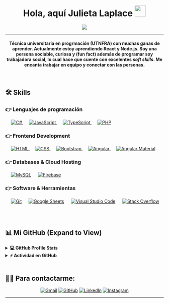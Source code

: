 
<h1 align="center">Hola, aquí Julieta Laplace <img src="https://media.giphy.com/media/hvRJCLFzcasrR4ia7z/giphy.gif" width="35"></h1>
<p align="center">
  <a href="https://github.com/DenverCoder1/readme-typing-svg"><img src="https://readme-typing-svg.herokuapp.com?lines=Técnica+Universitaria+En+Programación+;Full+Stack+Developer;Enthusiast;En%20constante%20aprendizaje%20<3&center=true&width=500&height=50"></a>
</p>
<hr/>
<h4 align="center">Técnica universitaria en progrmación (UTNFRA) con muchas ganas de aprender. Actualmente estoy aprendiendo <strong>React</strong> y <strong>Node.js</strong>.  
  Soy una persona sociable, curiosa y (fun fact) además de programar soy trabajadora social, lo cual hace que cuente con excelentes <em>soft skills</em>. Me encanta trabajar en equipo y conectar con las personas.</h4>
<br>



## 🛠️ Skills

### 👉 Lenguajes de programación

<p align="left"> 
  &emsp; 
  <a href="https://www.w3schools.com/cs/index.php" target="_blank"> 
    <img alt="C#" src="https://img.shields.io/badge/C%20-%232370ED.svg?logo=c&logoColor=white">
  </a> 
  &emsp;
  <a href="https://developer.mozilla.org/en-US/docs/Web/JavaScript" target="_blank"> 
     <img alt="JavaScript" src="https://img.shields.io/badge/JavaScript%20-%23F7DF1E.svg?logo=javascript&logoColor=black">
   </a>
  &emsp;
  <a href="https://www.typescriptlang.org/">
    <img alt="TypeScript" src="https://img.shields.io/badge/TypeScript-3178C6.svg?logo=typescript&logoColor=white"/>
  </a>
  &emsp;
  <a href="https://www.php.net/">
    <img alt="PHP" src="https://img.shields.io/badge/PHP-%23777BB4.svg?logo=php&logoColor=white"/>
  </a>
</p>

### 👉 Frontend Development
<p align="left"> 
  &emsp; 
  <a href="https://www.w3.org/html/" target="_blank"> 
   <img alt="HTML" src="https://img.shields.io/badge/HTML5%20-%23E34F26.svg?logo=html5&logoColor=white">
  </a>   
  &emsp;
  <a href="https://www.w3schools.com/css/" target="_blank">
    <img alt="CSS" src="https://img.shields.io/badge/CSS%20-%231572B6.svg?logo=css3&logoColor=white">
  </a> 
   &emsp;
  <a href="https://getbootstrap.com" target="_blank"> 
    <img alt="Bootstrap" src="https://img.shields.io/badge/Bootstrap-%23563D7C.svg?style=flat&logo=bootstrap&logoColor=white"/>
  </a>
   &emsp;
  <a href="https://angular.io/">
    <img alt="Angular" src="https://img.shields.io/badge/Angular-DD0031.svg?logo=angular&logoColor=white"/>
  </a>
  &emsp;
  <a href="https://material.angular.io/">
    <img alt="Angular Material" src="https://img.shields.io/badge/Angular%20Material-757575.svg?logo=angular&logoColor=white"/>
  </a>

</p>

### 👉 Databases & Cloud Hosting
<p align="left">
  &emsp;
    <a href="https://www.mysql.com/"><img alt="MySQL" src="https://img.shields.io/badge/MySQL-%2300f.svg?style=flat&llogo=mysql&logoColor=white"></a>  
  &emsp;
    <a href="https://firebase.google.com/"><img alt="Firebase" src ="https://img.shields.io/badge/Firebase-%23316192.svg?logo=firebase&logoColor=white"></a>
 </p>
  

 ### 👉 Software & Herramientas
 
<p>
  &emsp;
    <a href="#"><img alt="Git" src="https://img.shields.io/badge/Git%20-%23F05033.svg?logo=git&logoColor=white"></a>
  &emsp;
    <a href="#"><img alt="Google Sheets" src="https://img.shields.io/badge/Google%20Sheets%20-%2334A853.svg?logo=google%20sheets&logoColor=white"></a>
  &emsp;
    <a href="#"><img alt="Visual Studio Code" src="https://img.shields.io/badge/Visual%20Studio%20Code-0078d7.svg?logo=visual-studio-code&logoColor=white"></a>
  &emsp;
    <a href="#"><img alt="Stack Overflow" src="https://img.shields.io/badge/-Stack%20Overflow-FE7A16?logo=stack-overflow&logoColor=white"></a>
  &emsp;
</p>

<br/>

## 📊 Mi GitHub (Expand to View) 


<details> 
  <summary><b>💻 GitHub Profile Stats</b></summary>
  <br/>
  <p align="center">
    <a href="https://github.com/anuraghazra/github-readme-stats"><img alt="Julieta's Github Stats" src="https://github-readme-stats.vercel.app/api?username=JuliLaplace&show_icons=true&count_private=true&theme=algolia" height="192px"/></a>
<br/>
  &nbsp;
	  <img src="https://github-readme-stats.vercel.app/api/top-langs?username=JuliLaplace&show_icons=true&locale=en&layout=compact&theme=algolia" alt="JuliLaplace" height="192px"/>
  <br/>
  <b>Note:</b> Top languages is only a metric of the languages my public code consists of and doesn't reflect experience or skill level.
  </p>
</details>


<details>
  <summary><b>⚡ Actividad en GitHub</b></summary>
  <br/>
   <a href="https://github.com/Candida18"><img alt="Juieta's Activity Graph" src="https://activity-graph.herokuapp.com/graph?username=JuliLaplace&custom_title=Julieta%20Laplace's%20Contribution%20Graph&theme=react-dark" /></a>
  <br/>

</details>

<br/>

## 🙋‍♀️ Para contactarme:
<p align="center">
	<a href="mailto:juli.laplace@gmail.com"><img src="https://img.icons8.com/bubbles/50/000000/gmail.png" alt="Gmail"/></a>
	<a href="https://github.com/JuliLaplace"><img src="https://img.icons8.com/bubbles/50/000000/github.png" alt="GitHub"/></a>
	<a href="https://www.linkedin.com/in/julieta-laplace/"><img src="https://img.icons8.com/bubbles/50/000000/linkedin.png" alt="LinkedIn"/></a>
	<a href="https://www.instagram.com/julilaplace/"><img src="https://img.icons8.com/bubbles/50/000000/instagram.png" alt="Instagram"/></a>
	
</p>

<hr/>







